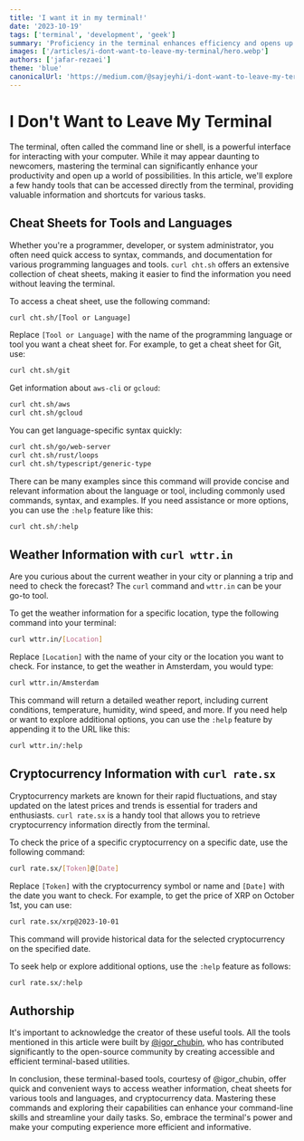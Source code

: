 ```yaml
---
title: 'I want it in my terminal!'
date: '2023-10-19'
tags: ['terminal', 'development', 'geek']
summary: 'Proficiency in the terminal enhances efficiency and opens up a world of opportunities with handy tools and quick commands.'
images: ['/articles/i-dont-want-to-leave-my-terminal/hero.webp']
authors: ['jafar-rezaei']
theme: 'blue'
canonicalUrl: 'https://medium.com/@sayjeyhi/i-dont-want-to-leave-my-terminal-8d7b20fa5f1a'
---
```


# I Don't Want to Leave My Terminal

The terminal, often called the command line or shell, is a powerful interface for interacting with your computer. While it may appear daunting to newcomers, mastering the terminal can significantly enhance your productivity and open up a world of possibilities. In this article, we'll explore a few handy tools that can be accessed directly from the terminal, providing valuable information and shortcuts for various tasks.

## Cheat Sheets for Tools and Languages

Whether you're a programmer, developer, or system administrator, you often need quick access to syntax, commands, and documentation for various programming languages and tools. `curl cht.sh` offers an extensive collection of cheat sheets, making it easier to find the information you need without leaving the terminal.

To access a cheat sheet, use the following command:

```bash
curl cht.sh/[Tool or Language]
```

Replace `[Tool or Language]` with the name of the programming language or tool you want a cheat sheet for. For example, to get a cheat sheet for Git, use:

```bash
curl cht.sh/git
```

Get information about `aws-cli` or `gcloud`:

```bash
curl cht.sh/aws
curl cht.sh/gcloud
```

You can get language-specific syntax quickly:

```bash
curl cht.sh/go/web-server
curl cht.sh/rust/loops
curl cht.sh/typescript/generic-type
```

There can be many examples since this command will provide concise and relevant information about the language or tool, including commonly used commands, syntax, and examples. If you need assistance or more options, you can use the `:help` feature like this:

```bash
curl cht.sh/:help
```

## Weather Information with `curl wttr.in`

Are you curious about the current weather in your city or planning a trip and need to check the forecast? The `curl` command and `wttr.in` can be your go-to tool.

To get the weather information for a specific location, type the following command into your terminal:

```bash
curl wttr.in/[Location]
```

Replace `[Location]` with the name of your city or the location you want to check. For instance, to get the weather in Amsterdam, you would type:

```bash
curl wttr.in/Amsterdam
```

This command will return a detailed weather report, including current conditions, temperature, humidity, wind speed, and more. If you need help or want to explore additional options, you can use the `:help` feature by appending it to the URL like this:

```bash
curl wttr.in/:help
```

## Cryptocurrency Information with `curl rate.sx`

Cryptocurrency markets are known for their rapid fluctuations, and stay updated on the latest prices and trends is essential for traders and enthusiasts. `curl rate.sx` is a handy tool that allows you to retrieve cryptocurrency information directly from the terminal.

To check the price of a specific cryptocurrency on a specific date, use the following command:

```bash
curl rate.sx/[Token]@[Date]
```

Replace `[Token]` with the cryptocurrency symbol or name and `[Date]` with the date you want to check. For example, to get the price of XRP on October 1st, you can use:

```bash
curl rate.sx/xrp@2023-10-01
```

This command will provide historical data for the selected cryptocurrency on the specified date.

To seek help or explore additional options, use the `:help` feature as follows:

```bash
curl rate.sx/:help
```

## Authorship

It's important to acknowledge the creator of these useful tools. All the tools mentioned in this article were built by [@igor_chubin](https://twitter.com/igor_chubin), who has contributed significantly to the open-source community by creating accessible and efficient terminal-based utilities.

In conclusion, these terminal-based tools, courtesy of @igor_chubin, offer quick and convenient ways to access weather information, cheat sheets for various tools and languages, and cryptocurrency data. Mastering these commands and exploring their capabilities can enhance your command-line skills and streamline your daily tasks. So, embrace the terminal's power and make your computing experience more efficient and informative.
